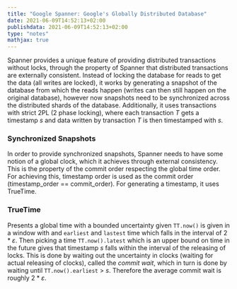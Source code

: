 ```yaml
---
title: "Google Spanner: Google's Globally Distributed Database"
date: 2021-06-09T14:52:13+02:00
publishdata: 2021-06-09T14:52:13+02:00
type: "notes"
mathjax: true
---
```


Spanner provides a unique feature of providing distributed transactions without locks, through the property of Spanner
that distributed transactions are externally consistent. Instead of locking the database for reads to get the data (all
writes are locked), it works by generating a snapshot of the database from which the reads happen (writes can then still
happen on the original database), however now snapshots need to be synchronized across the distributed shards of the
database. Additionally, it uses transactions with strict 2PL (2 phase locking), where each transaction $T$ gets a
timestamp $s$ and data written by transaction $T$ is then timestamped with $s$.

### Synchronized Snapshots

In order to provide synchronized snapshots, Spanner needs to have some notion of a global clock, which it achieves
through external consistency. This is the property of the commit order respecting the global time order. For achieving
this, timestamp order is used as the commit order (timestamp\_order == commit\_order). For generating a timestamp, it
uses TrueTime.

### TrueTime

Presents a global time with a bounded uncertainty given `TT.now()` is given in a window with and `earliest` and
`lastest` time which falls in the interval of $2*\varepsilon$. Then picking a time `TT.now().latest` which is an upper
bound on time in the future gives that timestamp $s$ falls within the interval of the releasing of locks. This is done
by waiting out the uncertainty in clocks (waiting for actual releasing of clocks), called the _commit wait_, which in
turn is done by waiting until `TT.now().earliest` > $s$. Therefore the average commit wait is roughly $2*\varepsilon$.
